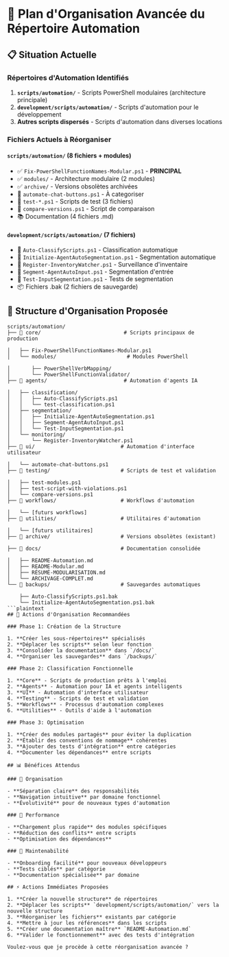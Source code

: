 # 🚀 Plan d'Organisation Avancée du Répertoire Automation

## 📋 Situation Actuelle

### Répertoires d'Automation Identifiés

1. **`scripts/automation/`** - Scripts PowerShell modulaires (architecture principale)
2. **`development/scripts/automation/`** - Scripts d'automation pour le développement
3. **Autres scripts dispersés** - Scripts d'automation dans diverses locations

### Fichiers Actuels à Réorganiser

#### `scripts/automation/` (8 fichiers + modules)

- ✅ `Fix-PowerShellFunctionNames-Modular.ps1` - **PRINCIPAL**
- ✅ `modules/` - Architecture modulaire (2 modules)
- ✅ `archive/` - Versions obsolètes archivées
- 🔧 `automate-chat-buttons.ps1` - À categoriser
- 🔧 `test-*.ps1` - Scripts de test (3 fichiers)
- 🔧 `compare-versions.ps1` - Script de comparaison
- 📚 Documentation (4 fichiers .md)

#### `development/scripts/automation/` (7 fichiers)

- 🔄 `Auto-ClassifyScripts.ps1` - Classification automatique
- 🔄 `Initialize-AgentAutoSegmentation.ps1` - Segmentation automatique
- 🔄 `Register-InventoryWatcher.ps1` - Surveillance d'inventaire
- 🔄 `Segment-AgentAutoInput.ps1` - Segmentation d'entrée
- 🔄 `Test-InputSegmentation.ps1` - Tests de segmentation
- 📦 Fichiers .bak (2 fichiers de sauvegarde)

## 🎯 Structure d'Organisation Proposée

```plaintext
scripts/automation/
├── 📁 core/                           # Scripts principaux de production

│   ├── Fix-PowerShellFunctionNames-Modular.ps1
│   └── modules/                       # Modules PowerShell

│       ├── PowerShellVerbMapping/
│       └── PowerShellFunctionValidator/
├── 📁 agents/                         # Automation d'agents IA

│   ├── classification/
│   │   ├── Auto-ClassifyScripts.ps1
│   │   └── test-classification.ps1
│   ├── segmentation/
│   │   ├── Initialize-AgentAutoSegmentation.ps1
│   │   ├── Segment-AgentAutoInput.ps1
│   │   └── Test-InputSegmentation.ps1
│   └── monitoring/
│       └── Register-InventoryWatcher.ps1
├── 📁 ui/                            # Automation d'interface utilisateur

│   └── automate-chat-buttons.ps1
├── 📁 testing/                       # Scripts de test et validation

│   ├── test-modules.ps1
│   ├── test-script-with-violations.ps1
│   └── compare-versions.ps1
├── 📁 workflows/                     # Workflows d'automation

│   └── [futurs workflows]
├── 📁 utilities/                     # Utilitaires d'automation

│   └── [futurs utilitaires]
├── 📁 archive/                       # Versions obsolètes (existant)

├── 📁 docs/                          # Documentation consolidée

│   ├── README-Automation.md
│   ├── README-Modular.md
│   ├── RÉSUMÉ-MODULARISATION.md
│   └── ARCHIVAGE-COMPLET.md
└── 📁 backups/                       # Sauvegardes automatiques

    ├── Auto-ClassifyScripts.ps1.bak
    └── Initialize-AgentAutoSegmentation.ps1.bak
```plaintext
## 🔧 Actions d'Organisation Recommandées

### Phase 1: Création de la Structure

1. **Créer les sous-répertoires** spécialisés
2. **Déplacer les scripts** selon leur fonction
3. **Consolider la documentation** dans `/docs/`
4. **Organiser les sauvegardes** dans `/backups/`

### Phase 2: Classification Fonctionnelle

1. **Core** - Scripts de production prêts à l'emploi
2. **Agents** - Automation pour IA et agents intelligents
3. **UI** - Automation d'interface utilisateur
4. **Testing** - Scripts de test et validation
5. **Workflows** - Processus d'automation complexes
6. **Utilities** - Outils d'aide à l'automation

### Phase 3: Optimisation

1. **Créer des modules partagés** pour éviter la duplication
2. **Établir des conventions de nommage** cohérentes
3. **Ajouter des tests d'intégration** entre catégories
4. **Documenter les dépendances** entre scripts

## 📊 Bénéfices Attendus

### 🧹 Organisation

- **Séparation claire** des responsabilités
- **Navigation intuitive** par domaine fonctionnel
- **Évolutivité** pour de nouveaux types d'automation

### 🚀 Performance

- **Chargement plus rapide** des modules spécifiques
- **Réduction des conflits** entre scripts
- **Optimisation des dépendances**

### 👥 Maintenabilité

- **Onboarding facilité** pour nouveaux développeurs
- **Tests ciblés** par catégorie
- **Documentation spécialisée** par domaine

## ⚡ Actions Immédiates Proposées

1. **Créer la nouvelle structure** de répertoires
2. **Déplacer les scripts** `development/scripts/automation/` vers la nouvelle structure
3. **Réorganiser les fichiers** existants par catégorie
4. **Mettre à jour les références** dans les scripts
5. **Créer une documentation maître** `README-Automation.md`
6. **Valider le fonctionnement** avec des tests d'intégration

Voulez-vous que je procède à cette réorganisation avancée ?
